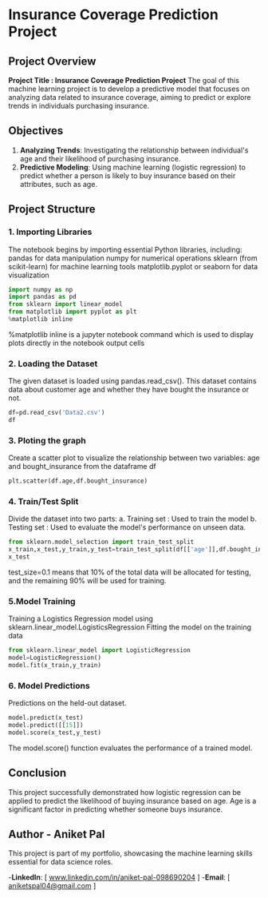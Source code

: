 # Insurance Coverage Prediction Project

## Project Overview 

**Project Title : Insurance Coverage Prediction Project**
 The goal of this machine learning project is to develop a predictive model that focuses on analyzing data related to insurance coverage, aiming to predict or explore trends in individuals purchasing insurance. 

## Objectives
1. **Analyzing Trends**: Investigating the relationship between individual's age and their likelihood of purchasing insurance.
2. **Predictive Modeling**: Using machine learning (logistic regression) to predict whether a person is likely to buy insurance based on their attributes, such as age.

## Project Structure

### 1. Importing Libraries
The notebook begins by importing essential Python libraries, including:
pandas for data manipulation
numpy for numerical operations
sklearn (from scikit-learn) for machine learning tools
matplotlib.pyplot or seaborn for data visualization
```python
import numpy as np
import pandas as pd
from sklearn import linear_model
from matplotlib import pyplot as plt
%matplotlib inline
```
%matplotlib inline is a jupyter notebook command which is used to display plots directly in the notebook output cells

### 2. Loading the Dataset
The given dataset is loaded using pandas.read_csv(). This dataset contains data about customer age and whether they have bought the insurance or not.
```python
df=pd.read_csv('Data2.csv')
df
```

### 3. Ploting the graph
Create a scatter plot to visualize the relationship between two variables: age and bought_insurance from the dataframe df
```python
plt.scatter(df.age,df.bought_insurance)
```

### 4. Train/Test Split
Divide the dataset into two parts:
a. Training set : Used to train the model
b. Testing set : Used to evaluate the model's performance on unseen data.
```python
from sklearn.model_selection import train_test_split
x_train,x_test,y_train,y_test=train_test_split(df[['age']],df.bought_insurance,test_size=0.1)
x_test
```
test_size=0.1 means that 10% of the total data will be allocated for testing, and the remaining 90% will be used for training.

### 5.Model Training
Training a Logistics Regression model using sklearn.linear_model.LogisticsRegression
Fitting the model on the training data
```python
from sklearn.linear_model import LogisticRegression
model=LogisticRegression()
model.fit(x_train,y_train)
```

### 6. Model Predictions
Predictions on the held-out dataset.
```python
model.predict(x_test)
model.predict([[15]])
model.score(x_test,y_test)
```
The model.score() function evaluates the performance of a trained model.

## Conclusion
This project successfully demonstrated how logistic regression can be applied to predict the likelihood of buying insurance based on age. Age is a significant factor in predicting whether someone buys insurance.

## Author - Aniket Pal
This project is part of my portfolio, showcasing the machine learning skills essential for data science roles.

-**LinkedIn**: [ www.linkedin.com/in/aniket-pal-098690204 ]
-**Email**: [ aniketspal04@gmail.com ]


